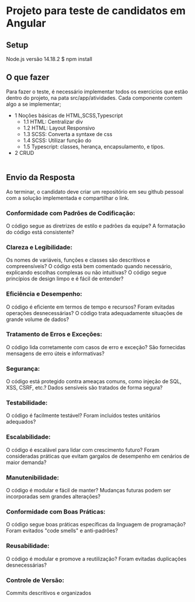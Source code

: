 # Projeto para teste de candidatos em Angular

## Setup

Node.js versão 14.18.2
$ npm install

## O que fazer

Para fazer o teste, é necessário implementar todos os exercicios que estão dentro do projeto,
na pata src/app/atividades. Cada componente contem algo a se implementar;

- 1 Noções básicas de HTML,SCSS,Typescript <br>
  - 1.1 HTML: Centralizar div <br>
  - 1.2 HTML: Layout Responsivo <br>
  - 1.3 SCSS: Converta a syntaxe de css <br>
  - 1.4 SCSS: Utilizar função do <br>
  - 1.5 Typescript: classes, herança, encapsulamento, e tipos. <br>
- 2 CRUD <br><br>

## Envio da Resposta

Ao terminar, o candidato deve criar um repositório em seu github pessoal com a solução implementada e compartilhar o link.

### Conformidade com Padrões de Codificação:

O código segue as diretrizes de estilo e padrões da equipe?
A formatação do código está consistente?

### Clareza e Legibilidade:

Os nomes de variáveis, funções e classes são descritivos e compreensíveis?
O código está bem comentado quando necessário, explicando escolhas complexas ou não intuitivas?
O código segue princípios de design limpo e é fácil de entender?

### Eficiência e Desempenho:

O código é eficiente em termos de tempo e recursos?
Foram evitadas operações desnecessárias?
O código trata adequadamente situações de grande volume de dados?

### Tratamento de Erros e Exceções:

O código lida corretamente com casos de erro e exceção?
São fornecidas mensagens de erro úteis e informativas?

### Segurança:

O código está protegido contra ameaças comuns, como injeção de SQL, XSS, CSRF, etc.?
Dados sensíveis são tratados de forma segura?

### Testabilidade:

O código é facilmente testável?
Foram incluídos testes unitários adequados?

### Escalabilidade:

O código é escalável para lidar com crescimento futuro?
Foram consideradas práticas que evitam gargalos de desempenho em cenários de maior demanda?

### Manutenibilidade:

O código é modular e fácil de manter?
Mudanças futuras podem ser incorporadas sem grandes alterações?

### Conformidade com Boas Práticas:

O código segue boas práticas específicas da linguagem de programação?
Foram evitados "code smells" e anti-padrões?

### Reusabilidade:

O código é modular e promove a reutilização?
Foram evitadas duplicações desnecessárias?

### Controle de Versão:

Commits descritivos e organizados
